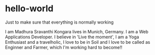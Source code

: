 # hello-world
Just to make sure  that everything is normally working


I am Madhura Sravanthi Kongara lives in Munich, Germany. I am a Web Applications Developer.
I believe in 'Live the moment',
I am a Yoga Enthusiast and a travelholic,
I love to be in Soil and 
I love to be called as Enginner and Farmer, which I'm working hard to become!!
